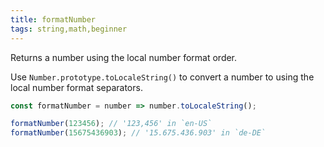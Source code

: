 ```yaml
---
title: formatNumber
tags: string,math,beginner
---
```


Returns a number using the local number format order.

Use `Number.prototype.toLocaleString()` to convert a number to using the local number format separators.

```js
const formatNumber = number => number.toLocaleString();
```

```js
formatNumber(123456); // '123,456' in `en-US`
formatNumber(15675436903); // '15.675.436.903' in `de-DE`
```
